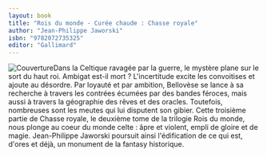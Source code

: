 ```yaml
---
layout: book
title: "Rois du monde - Curée chaude : Chasse royale"
author: "Jean-Philippe Jaworski"
isbn: "9782072735325"
editor: "Gallimard"
---
```

![Couverture](/img/9782072735325.jpg)Dans la Celtique ravagée par la guerre, le mystère plane sur le sort du haut roi. Ambigat est-il mort ? L'incertitude excite les convoitises et ajoute au désordre. Par loyauté et par ambition, Bellovèse se lance à sa recherche à travers les contrées écumées par des bandes féroces, mais aussi à travers la géographie des rêves et des oracles. Toutefois, nombreuses sont les meutes qui lui disputent son gibier. Cette troisième partie de Chasse royale, le deuxième tome de la trilogie Rois du monde, nous plonge au coeur du monde celte : âpre et violent, empli de gloire et de magie. Jean-Philippe Jaworski poursuit ainsi l'édification de ce qui est, d'ores et déjà, un monument de la fantasy historique.